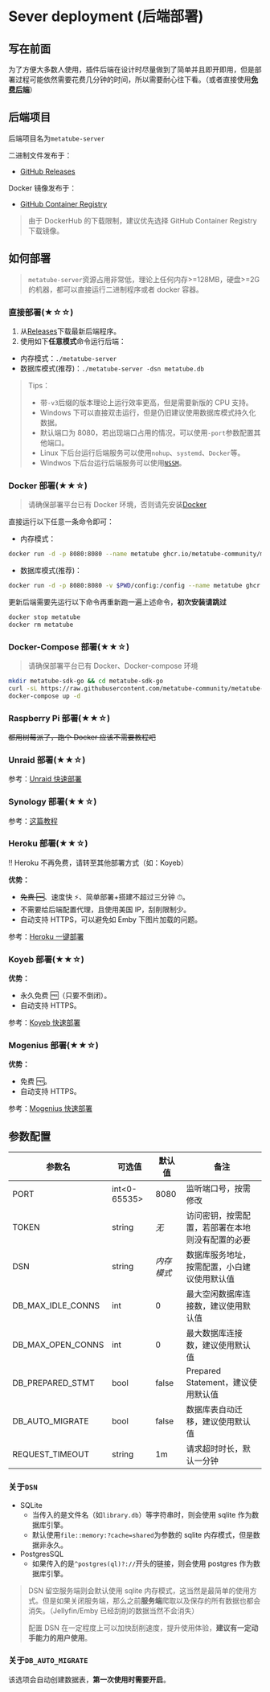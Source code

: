 # Sever deployment (后端部署)

## 写在前面

为了方便大多数人使用，插件后端在设计时尽量做到了简单并且即开即用，但是部署过程可能依然需要花费几分钟的时间，所以需要耐心往下看。（或者直接使用[**免费后端**](./free-servers.md)）

## 后端项目

后端项目名为`metatube-server`

二进制文件发布于：

- [GitHub Releases](https://github.com/metatube-community/metatube-server-releases/releases)

Docker 镜像发布于：

- [GitHub Container Registry](https://github.com/metatube-community/metatube-sdk-go/pkgs/container/metatube-server)

> 由于 DockerHub 的下载限制，建议优先选择 GitHub Container Registry 下载镜像。

## 如何部署

> `metatube-server`资源占用非常低，理论上任何内存>=128MB，硬盘>=2G 的机器，都可以直接运行二进制程序或者 docker 容器。

### 直接部署(★☆☆)

1. 从[Releases](https://github.com/metatube-community/metatube-server-releases/releases)下载最新后端程序。
2. 使用如下**任意模式**命令运行后端：

- 内存模式：`./metatube-server`
- 数据库模式(推荐)：`./metatube-server -dsn metatube.db`

> Tips：
>
> - 带`-v3`后缀的版本理论上运行效率更高，但是需要新版的 CPU 支持。
> - Windows 下可以直接双击运行，但是仍旧建议使用数据库模式持久化数据。
> - 默认端口为 8080，若出现端口占用的情况，可以使用`-port`参数配置其他端口。
> - Linux 下后台运行后端服务可以使用`nohup`、`systemd`、`Docker`等。
> - Windwos 下后台运行后端服务可以使用[`NSSM`](https://nssm.cc/)。

### Docker 部署(★★☆)

> 请确保部署平台已有 Docker 环境，否则请先安装[Docker](https://docs.docker.com/get-docker/)

直接运行以下任意一条命令即可：

- 内存模式：

```sh
docker run -d -p 8080:8080 --name metatube ghcr.io/metatube-community/metatube-server:latest
```

- 数据库模式(推荐)：

```sh
docker run -d -p 8080:8080 -v $PWD/config:/config --name metatube ghcr.io/metatube-community/metatube-server:latest -dsn /config/metatube.db
```

更新后端需要先运行以下命令再重新跑一遍上述命令，**初次安装请跳过**

```sh
docker stop metatube
docker rm metatube
```

### Docker-Compose 部署(★★☆)

> 请确保部署平台已有 Docker、Docker-compose 环境

```sh
mkdir metatube-sdk-go && cd metatube-sdk-go
curl -sL https://raw.githubusercontent.com/metatube-community/metatube-sdk-go/main/docker-compose.yml -o docker-compose.yml
docker-compose up -d
```

### Raspberry Pi 部署(★★☆)

~~都用树莓派了，跑个 Docker 应该不需要教程吧~~

### Unraid 部署(★★☆)

参考：[Unraid 快速部署](../deploy/unraid/README.md)

### Synology 部署(★★☆)

参考：[这篇教程](https://www.baozhiqiang.xyz/index.php/archives/32/)

### Heroku 部署(★★☆)

‼️ Heroku 不再免费，请转至其他部署方式（如：Koyeb）

**优势：**

- ~~免费 🆓~~、速度快 ⚡️、简单部署+搭建不超过三分钟 ⏱。
- 不需要给后端配置代理，且使用美国 IP，刮削限制少。
- 自动支持 HTTPS，可以避免如 Emby 下图片加载的问题。

参考：[Heroku 一键部署](../deploy/heroku/README.md)

### Koyeb 部署(★★☆)

**优势：**

- 永久免费 🆓（只要不倒闭）。
- 自动支持 HTTPS。

参考：[Koyeb 快速部署](../deploy/koyeb/README.md)

### Mogenius 部署(★★☆)

**优势：**

- 免费 🆓。
- 自动支持 HTTPS。

参考：[Mogenius 快速部署](../deploy/mogenius/README.md)

## 参数配置

| **参数名**        | **可选值**   | **默认值** | **备注**                                         |
| ----------------- | ------------ | ---------- | ------------------------------------------------ |
| PORT              | int<0-65535> | 8080       | 监听端口号，按需修改                             |
| TOKEN             | string       | _无_       | 访问密钥，按需配置，若部署在本地则没有配置的必要 |
| DSN               | string       | _内存模式_ | 数据库服务地址，按需配置，小白建议使用默认值     |
| DB_MAX_IDLE_CONNS | int          | 0          | 最大空闲数据库连接数，建议使用默认值             |
| DB_MAX_OPEN_CONNS | int          | 0          | 最大数据库连接数，建议使用默认值                 |
| DB_PREPARED_STMT  | bool         | false      | Prepared Statement，建议使用默认值               |
| DB_AUTO_MIGRATE   | bool         | false      | 数据库表自动迁移，建议使用默认值                 |
| REQUEST_TIMEOUT   | string       | 1m         | 请求超时时长，默认一分钟                         |

### 关于`DSN`

- SQLite
  - 当传入的是文件名（如`library.db`）等字符串时，则会使用 sqlite 作为数据库引擎。
  - 默认使用`file::memory:?cache=shared`为参数的 sqlite 内存模式，但是数据非永久。
- PostgresSQL
  - 如果传入的是`^postgres(ql)?://`开头的链接，则会使用 postgres 作为数据库引擎。

> DSN 留空服务端则会默认使用 sqlite 内存模式，这当然是最简单的使用方式。但是如果关闭服务端，那么之前**服务端**爬取以及保存的所有数据也都会消失。（Jellyfin/Emby 已经刮削的数据当然不会消失）
>
> 配置 DSN 在一定程度上可以加快刮削速度，提升使用体验，**建议有一定动手能力的用户使用**。

### 关于`DB_AUTO_MIGRATE`

该选项会自动创建数据表，**第一次使用时需要开启**。
